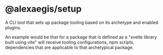 # @alexaegis/setup

A CLI tool that sets up package tooling based on its archetype and enabled
plugins.

An example would be that for a package that is defined as a "svelte library
built using vite" will receive tooling configurations, npm scripts, dependencies
that are applicable to that archetypical package.
